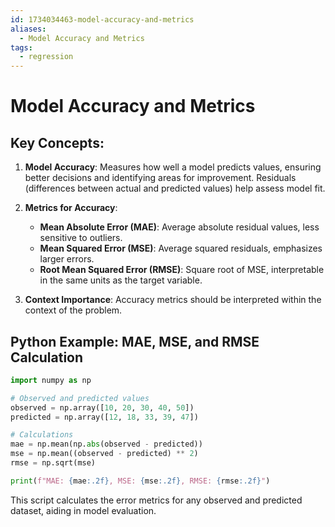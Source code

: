 ```yaml
---
id: 1734034463-model-accuracy-and-metrics
aliases:
  - Model Accuracy and Metrics
tags:
  - regression
---
```


# Model Accuracy and Metrics

## Key Concepts:
1. **Model Accuracy**: Measures how well a model predicts values, ensuring better decisions and identifying areas for improvement. Residuals (differences between actual and predicted values) help assess model fit.

2. **Metrics for Accuracy**:
   - **Mean Absolute Error (MAE)**: Average absolute residual values, less sensitive to outliers.
   - **Mean Squared Error (MSE)**: Average squared residuals, emphasizes larger errors.
   - **Root Mean Squared Error (RMSE)**: Square root of MSE, interpretable in the same units as the target variable.

3. **Context Importance**: Accuracy metrics should be interpreted within the context of the problem.

## Python Example: MAE, MSE, and RMSE Calculation
```python
import numpy as np

# Observed and predicted values
observed = np.array([10, 20, 30, 40, 50])
predicted = np.array([12, 18, 33, 39, 47])

# Calculations
mae = np.mean(np.abs(observed - predicted))
mse = np.mean((observed - predicted) ** 2)
rmse = np.sqrt(mse)

print(f"MAE: {mae:.2f}, MSE: {mse:.2f}, RMSE: {rmse:.2f}")
```

This script calculates the error metrics for any observed and predicted dataset, aiding in model evaluation.
